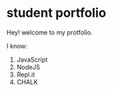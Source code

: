# student portfolio

Hey! welcome to my protfolio.

I know:
1. JavaScript
2. NodeJS
3. Repl.it
4. CHALK